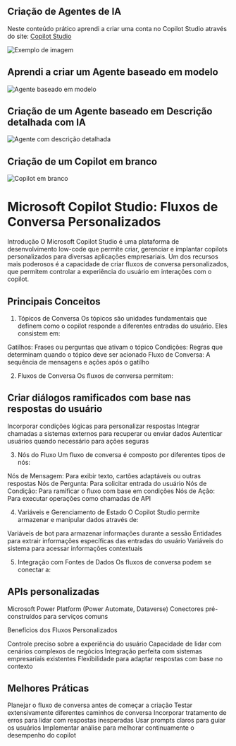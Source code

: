 ## Criação de Agentes de IA
Neste conteúdo prático aprendi a criar uma conta no Copilot Studio através do site:
[Copilot Studio](https://copilotstudio.microsoft.com/)

![Exemplo de imagem](https://github.com/user-attachments/assets/5d7ec723-59e1-4f15-956e-1f3e156a7ac7)

## Aprendi a criar um Agente baseado em modelo
![Agente baseado em modelo](https://github.com/user-attachments/assets/f55101f1-c223-43c4-aae6-89c86a5a9eb1)

## Criação de um Agente baseado em Descrição detalhada com IA
![Agente com descrição detalhada](https://github.com/user-attachments/assets/88f385c4-d6ad-40f3-a3f6-8c65c654bf6b)

## Criação de um Copilot em branco
![Copilot em branco](https://github.com/user-attachments/assets/072cd322-926d-46b4-bd75-bbf7c313a926)


# Microsoft Copilot Studio: Fluxos de Conversa Personalizados
Introdução
O Microsoft Copilot Studio é uma plataforma de desenvolvimento low-code que permite criar, gerenciar e implantar copilots personalizados para diversas aplicações empresariais. Um dos recursos mais poderosos é a capacidade de criar fluxos de conversa personalizados, que permitem controlar a experiência do usuário em interações com o copilot.
## Principais Conceitos
1. Tópicos de Conversa
Os tópicos são unidades fundamentais que definem como o copilot responde a diferentes entradas do usuário. Eles consistem em:

Gatilhos: Frases ou perguntas que ativam o tópico
Condições: Regras que determinam quando o tópico deve ser acionado
Fluxo de Conversa: A sequência de mensagens e ações após o gatilho

2. Fluxos de Conversa
Os fluxos de conversa permitem:

## Criar diálogos ramificados com base nas respostas do usuário
Incorporar condições lógicas para personalizar respostas
Integrar chamadas a sistemas externos para recuperar ou enviar dados
Autenticar usuários quando necessário para ações seguras

3. Nós do Fluxo
Um fluxo de conversa é composto por diferentes tipos de nós:

Nós de Mensagem: Para exibir texto, cartões adaptáveis ou outras respostas
Nós de Pergunta: Para solicitar entrada do usuário
Nós de Condição: Para ramificar o fluxo com base em condições
Nós de Ação: Para executar operações como chamadas de API

4. Variáveis e Gerenciamento de Estado
O Copilot Studio permite armazenar e manipular dados através de:

Variáveis de bot para armazenar informações durante a sessão
Entidades para extrair informações específicas das entradas do usuário
Variáveis do sistema para acessar informações contextuais

5. Integração com Fontes de Dados
Os fluxos de conversa podem se conectar a:

## APIs personalizadas
Microsoft Power Platform (Power Automate, Dataverse)
Conectores pré-construídos para serviços comuns

Benefícios dos Fluxos Personalizados

Controle preciso sobre a experiência do usuário
Capacidade de lidar com cenários complexos de negócios
Integração perfeita com sistemas empresariais existentes
Flexibilidade para adaptar respostas com base no contexto

## Melhores Práticas

Planejar o fluxo de conversa antes de começar a criação
Testar extensivamente diferentes caminhos de conversa
Incorporar tratamento de erros para lidar com respostas inesperadas
Usar prompts claros para guiar os usuários
Implementar análise para melhorar continuamente o desempenho do copilot
